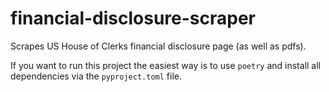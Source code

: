 # financial-disclosure-scraper
Scrapes US House of Clerks financial disclosure page (as well as pdfs).

If you want to run this project the easiest way is to use `poetry` and install all dependencies via the `pyproject.toml` file.
